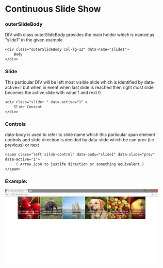 # Continuous Slide Show

### outerSlideBody

DIV with class outerSlideBody provides the main holder which is named as "slide1" in the given example.
```
<div class="outerSlideBody col-lg-12" data-name="slide1">
	Body
</div>
```

### Slide
This particular DIV will be left most visible slide which is identified by data-active=1 but when in event when last slide is reached then right most slide becomes the active slide with value 1 and rest 0
```
<div class="slider " data-active="1" >
	Slide Content
</div>
```

### Controls
data-body is used to refer to slide name which this particular span element controls and slide direction is decided by data-slide which be can prev (i.e previous) or next
```
<span class="left silde-control" data-body="slide1" data-slide="prev" data-active="1">
	 ( Arrow icon to justife direction or something equivalent ) 
</span>
```

### Example:
![alt text](https://github.com/VamshikShetty/Web-CookBook/blob/master/Continuous_Slide_Show/example.JPG)
